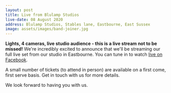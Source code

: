 ```yaml
---
layout: post
title: Live from Blulamp Studios
live-date: 08 August 2020
address: Blulamp Studios, Stables lane, Eastbourne, East Sussex
image: assets/images/band-joiner.jpg
---
```


**Lights, 4 cameras, live studio audience - this is a live stream not to be missed!** We're incredibly excited to announce that we'll be streaming our full live set from our studio in Eastbourne. You can tune in to watch [live on Facebook](https://www.facebook.com/greatfireband/live). 

A small number of tickets (to attend in person) are available on a first come, first serve basis. Get in touch with us for more details.

We look forward to having you with us.